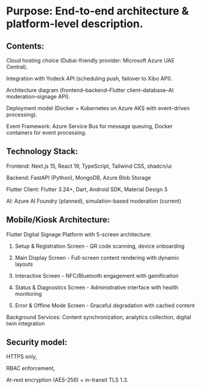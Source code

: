 # Purpose: End-to-end architecture & platform-level description.

## Contents:

Cloud hosting choice (Dubai-friendly provider: Microsoft Azure UAE Central).

Integration with Yodeck API (scheduling push, failover to Xibo API).

Architecture diagram (frontend–backend–Flutter client–database–AI moderation–signage API).

Deployment model (Docker + Kubernetes on Azure AKS with event-driven processing).

Event Framework: Azure Service Bus for message queuing, Docker containers for event processing.

## Technology Stack:

Frontend: Next.js 15, React 19, TypeScript, Tailwind CSS, shadcn/ui

Backend: FastAPI (Python), MongoDB, Azure Blob Storage

Flutter Client: Flutter 3.24+, Dart, Android SDK, Material Design 3

AI: Azure AI Foundry (planned), simulation-based moderation (current)

## Mobile/Kiosk Architecture:

Flutter Digital Signage Platform with 5-screen architecture:

1. Setup & Registration Screen - QR code scanning, device onboarding

2. Main Display Screen - Full-screen content rendering with dynamic layouts

3. Interactive Screen - NFC/Bluetooth engagement with gamification

4. Status & Diagnostics Screen - Administrative interface with health monitoring

5. Error & Offline Mode Screen - Graceful degradation with cached content

Background Services: Content synchronization, analytics collection, digital twin integration

## Security model:

HTTPS only,

RBAC enforcement,

At-rest encryption (AES-256) + in-transit TLS 1.3.